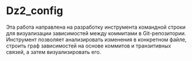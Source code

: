 # Dz2_config
Эта работа направлена на разработку инструмента командной строки для визуализации зависимостей между коммитами в Git-репозитории. Инструмент позволяет анализировать изменения в конкретном файле, строить граф зависимостей на основе коммитов и транзитивных связей, а затем визуализировать его.
